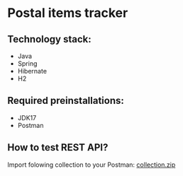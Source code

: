 # Postal items tracker

## Technology stack:
* Java
* Spring
* Hibernate
* H2

## Required preinstallations: 
* JDK17
* Postman

## How to test REST API?

Import folowing collection to your Postman: [collection.zip](https://github.com/vizant/postal-items-tracker/files/11329372/collection.zip)
